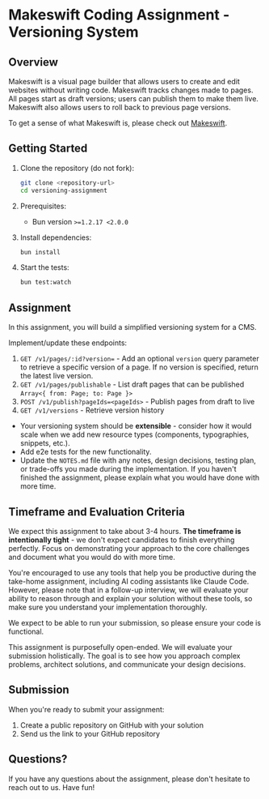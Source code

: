 # Makeswift Coding Assignment - Versioning System

## Overview

Makeswift is a visual page builder that allows users to create and edit websites without writing code. Makeswift tracks changes made to pages. All pages start as draft versions; users can publish them to make them live. Makeswift also allows users to roll back to previous page versions.

To get a sense of what Makeswift is, please check out [Makeswift](https://makeswift.com/).

## Getting Started

1. Clone the repository (do not fork):

   ```bash
   git clone <repository-url>
   cd versioning-assignment
   ```

2. Prerequisites:

   - Bun version `>=1.2.17 <2.0.0`

3. Install dependencies:

   ```bash
   bun install
   ```

4. Start the tests:
   ```bash
   bun test:watch
   ```

## Assignment

In this assignment, you will build a simplified versioning system for a CMS.

Implement/update these endpoints:

1. `GET /v1/pages/:id?version=` - Add an optional `version` query parameter to retrieve a specific version of a page. If no version is specified, return the latest live version.
2. `GET /v1/pages/publishable` - List draft pages that can be published `Array<{ from: Page; to: Page }>`
3. `POST /v1/publish?pageIds=<pageIds>` - Publish pages from draft to live
4. `GET /v1/versions` - Retrieve version history

- Your versioning system should be **extensible** - consider how it would scale when we add new resource types (components, typographies, snippets, etc.).
- Add e2e tests for the new functionality.
- Update the `NOTES.md` file with any notes, design decisions, testing plan, or trade-offs you made during the implementation. If you haven't finished the assignment, please explain what you would have done with more time.

## Timeframe and Evaluation Criteria

We expect this assignment to take about 3-4 hours. **The timeframe is intentionally tight** - we don't expect candidates to finish everything perfectly. Focus on demonstrating your approach to the core challenges and document what you would do with more time.

You're encouraged to use any tools that help you be productive during the take-home assignment, including AI coding assistants like Claude Code. However, please note that in a follow-up interview, we will evaluate your ability to reason through and explain your solution without these tools, so make sure you understand your implementation thoroughly.

We expect to be able to run your submission, so please ensure your code is functional.

This assignment is purposefully open-ended. We will evaluate your submission holistically. The goal is to see how you approach complex problems, architect solutions, and communicate your design decisions.

## Submission

When you're ready to submit your assignment:

1. Create a public repository on GitHub with your solution
2. Send us the link to your GitHub repository

## Questions?

If you have any questions about the assignment, please don't hesitate to reach out to us. Have fun!
